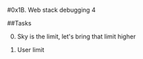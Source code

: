 #0x1B. Web stack debugging 4

##Tasks

0. Sky is the limit, let's bring that limit higher 

1. User limit 

